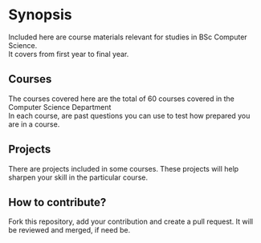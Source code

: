 # Synopsis
Included here are course materials relevant for studies in BSc Computer Science. <br/>
It covers from first year to final year.

## Courses
The courses covered here are the total of 60 courses covered in the Computer Science Department <br/>
In each course, are past questions you can use to test how prepared you are in a course.

## Projects
There are projects included in some courses. These projects will help sharpen your skill in the
particular course.

## How to contribute?
Fork this repository, add your contribution and create a pull request. It will be reviewed and merged, if need be.

